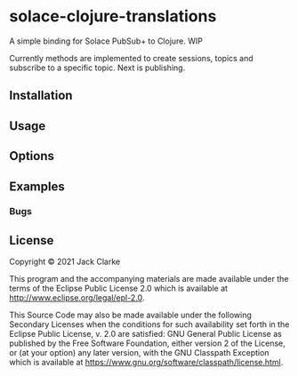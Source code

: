 # solace-clojure-translations

A simple binding for Solace PubSub+ to Clojure. WIP

Currently methods are implemented to create sessions, topics and subscribe to a specific topic. Next is publishing. 

## Installation


## Usage


## Options


## Examples


### Bugs


## License

Copyright © 2021 Jack Clarke

This program and the accompanying materials are made available under the
terms of the Eclipse Public License 2.0 which is available at
http://www.eclipse.org/legal/epl-2.0.

This Source Code may also be made available under the following Secondary
Licenses when the conditions for such availability set forth in the Eclipse
Public License, v. 2.0 are satisfied: GNU General Public License as published by
the Free Software Foundation, either version 2 of the License, or (at your
option) any later version, with the GNU Classpath Exception which is available
at https://www.gnu.org/software/classpath/license.html.
